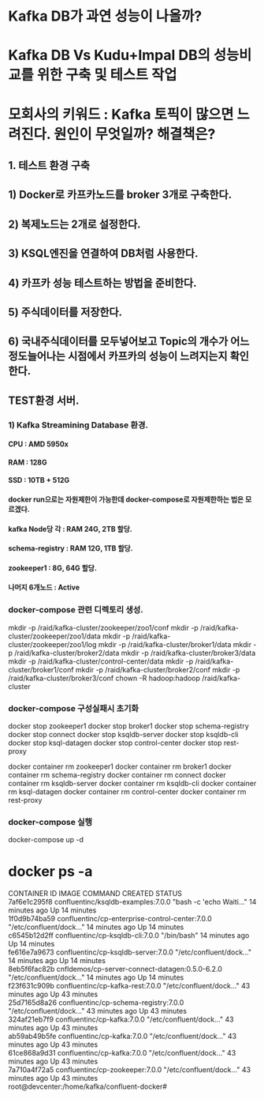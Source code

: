 # Kafka DB가 과연 성능이 나올까?
# Kafka DB Vs Kudu+Impal DB의 성능비교를 위한 구축 및 테스트 작업
# 모회사의 키워드 : Kafka 토픽이 많으면 느려진다. 원인이 무엇일까? 해결책은?

## 1. 테스트 환경 구축
## 1) Docker로 카프카노드를 broker 3개로 구축한다.
## 2) 복제노드는 2개로 설정한다.
## 3) KSQL엔진을 연결하여 DB처럼 사용한다.
## 4) 카프카 성능 테스트하는 방법을 준비한다.
## 5) 주식데이터를 저장한다.
## 6) 국내주식데이터를 모두넣어보고 Topic의 개수가 어느정도늘어나는 시점에서 카프카의 성능이 느려지는지 확인한다.



## TEST환경 서버.
### 1) Kafka Streamining Database 환경.
####  CPU : AMD 5950x
####  RAM : 128G
####  SSD : 10TB + 512G

#### docker run으로는 자원제한이 가능한데 docker-compose로 자원제한하는 법은 모르겠다.
####  kafka Node당 각 : RAM 24G, 2TB 할당.
####  schema-registry : RAM 12G, 1TB 할당.
####  zookeeper1 : 8G, 64G 할당.
####  나머지 6개노드  : Active



### docker-compose 관련 디렉토리 생성.

mkdir -p /raid/kafka-cluster/zookeeper/zoo1/conf
mkdir -p /raid/kafka-cluster/zookeeper/zoo1/data
mkdir -p /raid/kafka-cluster/zookeeper/zoo1/log
mkdir -p /raid/kafka-cluster/broker1/data
mkdir -p /raid/kafka-cluster/broker2/data
mkdir -p /raid/kafka-cluster/broker3/data
mkdir -p /raid/kafka-cluster/control-center/data
mkdir -p /raid/kafka-cluster/broker1/conf
mkdir -p /raid/kafka-cluster/broker2/conf
mkdir -p /raid/kafka-cluster/broker3/conf
chown -R hadoop:hadoop /raid/kafka-cluster

### docker-compose 구성실패시 초기화

docker stop zookeeper1 
docker stop broker1 
docker stop schema-registry 
docker stop connect 
docker stop ksqldb-server 
docker stop ksqldb-cli
docker stop ksql-datagen
docker stop control-center
docker stop rest-proxy

docker container rm zookeeper1 
docker container rm broker1 
docker container rm schema-registry 
docker container rm connect 
docker container rm ksqldb-server 
docker container rm ksqldb-cli
docker container rm ksql-datagen
docker container rm control-center
docker container rm rest-proxy

### docker-compose 실행
docker-compose up -d



# docker ps -a
CONTAINER ID   IMAGE                                             COMMAND                  CREATED          STATUS          
7af6e1c295f8   confluentinc/ksqldb-examples:7.0.0                "bash -c 'echo Waiti…"   14 minutes ago   Up 14 minutes   
1f0d9b74ba59   confluentinc/cp-enterprise-control-center:7.0.0   "/etc/confluent/dock…"   14 minutes ago   Up 14 minutes   
c6545b12d2ff   confluentinc/cp-ksqldb-cli:7.0.0                  "/bin/bash"              14 minutes ago   Up 14 minutes   
fe616e7a9673   confluentinc/cp-ksqldb-server:7.0.0               "/etc/confluent/dock…"   14 minutes ago   Up 14 minutes   
8eb5f6fac82b   cnfldemos/cp-server-connect-datagen:0.5.0-6.2.0   "/etc/confluent/dock…"   14 minutes ago   Up 14 minutes   
f23f631c909b   confluentinc/cp-kafka-rest:7.0.0                  "/etc/confluent/dock…"   43 minutes ago   Up 43 minutes   
25d7165d8a26   confluentinc/cp-schema-registry:7.0.0             "/etc/confluent/dock…"   43 minutes ago   Up 43 minutes   
324af21eb7f9   confluentinc/cp-kafka:7.0.0                       "/etc/confluent/dock…"   43 minutes ago   Up 43 minutes   
ab59ab49b5fe   confluentinc/cp-kafka:7.0.0                       "/etc/confluent/dock…"   43 minutes ago   Up 43 minutes   
61ce868a9d31   confluentinc/cp-kafka:7.0.0                       "/etc/confluent/dock…"   43 minutes ago   Up 43 minutes   
7a710a4f72a5   confluentinc/cp-zookeeper:7.0.0                   "/etc/confluent/dock…"   43 minutes ago   Up 43 minutes   
root@devcenter:/home/kafka/confluent-docker# 

